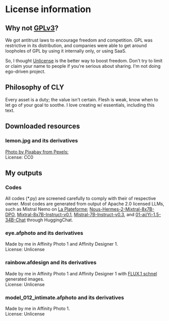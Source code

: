 # License information
## Why not [GPLv3](https://www.gnu.org/licenses/gpl-3.0.html)?
We got antitrust laws to encourage freedom and competition. GPL was restrictive in its distribution, and companies were able to get around loopholes of GPL by using it internally only, or using SaaS.

So, I thought [Unlicense](https://unlicense.org/) is the better way to boost freedom. Don't try to limit or claim your name to people if you're serious about sharing. I'm not doing ego-driven project.

## Philosophy of CLY
Every asset is a duty; the value isn't certain. Flesh is weak, know when to let go of your goal to soothe. I love creating w/ essentials, including this text.

## Downloaded resources
### **lemon.jpg and its derivatives**
[Photo by Pixabay from Pexels:](https://www.pexels.com/photo/closeup-of-sliced-lemon-556414/)  
License: CC0  

## My outputs
### Codes
All codes (*.py) are screened carefully to comply with their of respective owner. Most codes are generated from output of Apache 2.0 licensed LLMs, such as Mistral Nemo on [La Plateforme](https://chat.mistral.ai/); [Nous-Hermes-2-Mixtral-8x7B-DPO](https://huggingface.co/NousResearch/Nous-Hermes-2-Mixtral-8x7B-DPO), [Mixtral-8x7B-Instruct-v0.1](https://huggingface.co/chat/models/mistralai/Mixtral-8x7B-Instruct-v0.1), [Mistral-7B-Instruct-v0.3](https://huggingface.co/chat/models/mistralai/Mistral-7B-Instruct-v0.3), and [01-ai/Yi-1.5-34B-Chat](https://huggingface.co/chat/models/01-ai/Yi-1.5-34B-Chat) through HuggingChat.

### **eye.afphoto and its derivatives**
Made by me in Affinity Photo 1 and Affinity Designer 1.  
License: Unlicense  

### **rainbow.afdesign and its derivatives**
Made by me in Affinity Photo 1 and Affinity Designer 1 with [FLUX.1 schnel](https://huggingface.co/spaces/black-forest-labs/FLUX.1-schnell) generated images.  
License: Unlicense  

### **model_012_intimate.afphoto and its derivatives**
Made by me in Affinity Photo 1.  
License: Unlicense  
